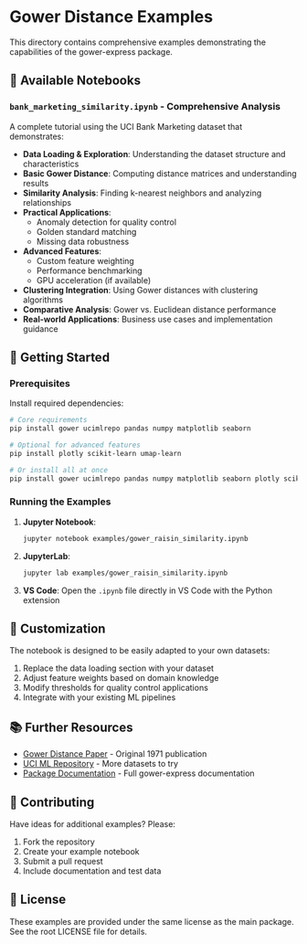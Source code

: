 # Gower Distance Examples

This directory contains comprehensive examples demonstrating the capabilities of the gower-express package.

## 📓 Available Notebooks

### `bank_marketing_similarity.ipynb` - **Comprehensive Analysis**

A complete tutorial using the UCI Bank Marketing dataset that demonstrates:

- **Data Loading & Exploration**: Understanding the dataset structure and characteristics
- **Basic Gower Distance**: Computing distance matrices and understanding results
- **Similarity Analysis**: Finding k-nearest neighbors and analyzing relationships
- **Practical Applications**:
  - Anomaly detection for quality control
  - Golden standard matching
  - Missing data robustness
- **Advanced Features**:
  - Custom feature weighting
  - Performance benchmarking
  - GPU acceleration (if available)
- **Clustering Integration**: Using Gower distances with clustering algorithms
- **Comparative Analysis**: Gower vs. Euclidean distance performance
- **Real-world Applications**: Business use cases and implementation guidance

## 🚀 Getting Started

### Prerequisites

Install required dependencies:

```bash
# Core requirements
pip install gower ucimlrepo pandas numpy matplotlib seaborn

# Optional for advanced features
pip install plotly scikit-learn umap-learn

# Or install all at once
pip install gower ucimlrepo pandas numpy matplotlib seaborn plotly scikit-learn umap-learn
```

### Running the Examples

1. **Jupyter Notebook**:
   ```bash
   jupyter notebook examples/gower_raisin_similarity.ipynb
   ```

2. **JupyterLab**:
   ```bash
   jupyter lab examples/gower_raisin_similarity.ipynb
   ```

3. **VS Code**: Open the `.ipynb` file directly in VS Code with the Python extension


## 🔧 Customization

The notebook is designed to be easily adapted to your own datasets:

1. Replace the data loading section with your dataset
2. Adjust feature weights based on domain knowledge
3. Modify thresholds for quality control applications
4. Integrate with your existing ML pipelines

## 📚 Further Resources

- [Gower Distance Paper](https://www.jstor.org/stable/2528823) - Original 1971 publication
- [UCI ML Repository](https://archive.ics.uci.edu/ml) - More datasets to try
- [Package Documentation](../README.md) - Full gower-express documentation

## 🤝 Contributing

Have ideas for additional examples? Please:
1. Fork the repository
2. Create your example notebook
3. Submit a pull request
4. Include documentation and test data

## 📄 License

These examples are provided under the same license as the main package. See the root LICENSE file for details.
